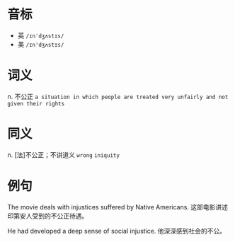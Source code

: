 # 音标

- 英 `/ɪnˈdʒʌstɪs/`
- 美 `/ɪn'dʒʌstɪs/`

# 词义

n. 不公正
`a situation in which people are treated very unfairly and not given their rights`

# 同义

n. [法]不公正；不讲道义
`wrong` `iniquity`

# 例句

The movie deals with injustices suffered by Native Americans.
这部电影讲述印第安人受到的不公正待遇。

He had developed a deep sense of social injustice.
他深深感到社会的不公。


